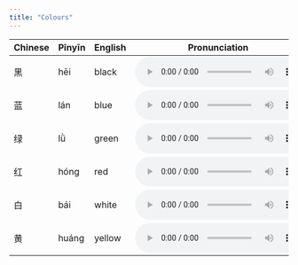 ```yaml
---
title: "Colours"
---
```


 Chinese | Pīnyīn | English | Pronunciation
------------- | ------------- | ------------- | -------------
黑|hēi|black|<audio controls src="/assets/audio/colours/colour-01.wav" class="audio-control" />
蓝|lán|blue|<audio controls src="/assets/audio/colours/colour-02.wav" class="audio-control" />
绿|lǜ|green|<audio controls src="/assets/audio/colours/colour-03.wav" class="audio-control" />
红|hóng|red|<audio controls src="/assets/audio/colours/colour-04.wav" class="audio-control" />
白|bái|white|<audio controls src="/assets/audio/colours/colour-05.wav" class="audio-control" />
黄|huáng|yellow|<audio controls src="/assets/audio/colours/colour-06.wav" class="audio-control" />
